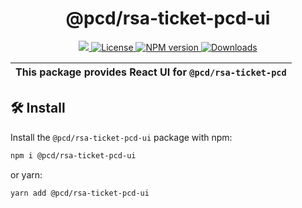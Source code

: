 <p align="center">
    <h1 align="center">
        @pcd/rsa-ticket-pcd-ui
    </h1>
</p>

<p align="center">
    <a href="https://github.com/proofcarryingdata">
        <img src="https://img.shields.io/badge/project-PCD-blue.svg?style=flat-square">
    </a>
    <a href="https://github.com/proofcarryingdata/zupass/blob/main/packages/rsa-ticket-pcd-ui/LICENSE">
        <img alt="License" src="https://img.shields.io/badge/license-GPL--3.0-green.svg?style=flat-square">
    </a>
    <a href="https://www.npmjs.com/package/@pcd/rsa-ticket-pcd-ui">
        <img alt="NPM version" src="https://img.shields.io/npm/v/@pcd/rsa-ticket-pcd?style=flat-square" />
    </a>
    <a href="https://npmjs.org/package/@pcd/rsa-ticket-pcd-ui">
        <img alt="Downloads" src="https://img.shields.io/npm/dm/@pcd/rsa-ticket-pcd-ui.svg?style=flat-square" />
    </a>
</p>

| This package provides React UI for `@pcd/rsa-ticket-pcd` |
| -------------------------------------------------------- |

## 🛠 Install

Install the `@pcd/rsa-ticket-pcd-ui` package with npm:

```bash
npm i @pcd/rsa-ticket-pcd-ui
```

or yarn:

```bash
yarn add @pcd/rsa-ticket-pcd-ui
```
